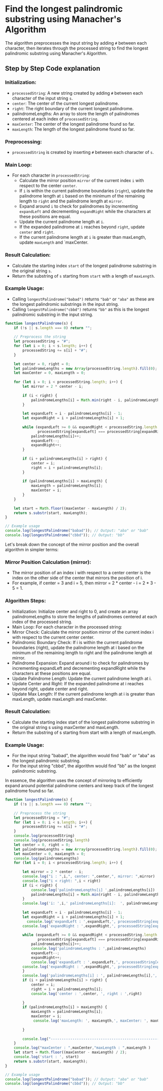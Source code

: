 # Find the longest palindromic substring using Manacher's Algorithm

The algorithm preprocesses the input string by adding `#` between each character, then iterates through the processed string to find the longest palindromic substring using Manacher's Algorithm.

## Step by Step Code explanation

### Initialization:
- `processedString`: A new string created by adding `#` between each character of the input string `s`.
- `center`: The center of the current longest palindrome.
- `right`: The right boundary of the current longest palindrome.
- palindromeLengths: An array to store the length of palindromes centered at each index of `processedString`.
- `maxCenter`: The center of the longest palindrome found so far.
- `maxLength`: The length of the longest palindrome found so far.

### Preprocessing:
- `processedString` is created by inserting `#` between each character of `s`.

### Main Loop:
- For each character in `processedString`:
    - Calculate the mirror position `mirror` of the current index `i` with respect to the center `center`.
    - If `i` is within the current palindrome boundaries (`right`), update the palindrome length at `i` based on the minimum of the remaining length to `right` and the palindrome length at `mirror`.
    - Expand around `i` to check for palindromes by incrementing `expandLeft` and decrementing `expandRight` while the characters at these positions are equal.
    - Update the current palindrome length at `i`.
    - If the expanded palindrome at `i` reaches beyond `right`, update `center` and `right`.
    - If the current palindrome length at `i` is greater than maxLength, update `maxLength` and `maxCenter.

### Result Calculation:
- Calculate the starting index `start` of the longest palindrome substring in the original string `s`.
- Return the substring of `s` starting from `start` with a length of `maxLength`.

### Example Usage:
- Calling `longestPalindrome("babad")` returns `"bab"` or `"aba"` as these are the longest palindromic substrings in the input string.
- Calling `longestPalindrome("cbbd")` returns `"bb"` as this is the longest palindromic substring in the input string.

```javascript
function longestPalindrome(s) {
    if (!s || s.length === 0) return "";
    
    // Preprocess the string
    let processedString = "#";
    for (let i = 0; i < s.length; i++) {
        processedString += s[i] + "#";
    }
    
    let center = 0, right = 0;
    let palindromeLengths = new Array(processedString.length).fill(0);
    let maxCenter = 0, maxLength = 0;
    
    for (let i = 0; i < processedString.length; i++) {
        let mirror = 2 * center - i;
        
        if (i < right) {
            palindromeLengths[i] = Math.min(right - i, palindromeLengths[mirror]);
        }
        
        let expandLeft = i - palindromeLengths[i] - 1;
        let expandRight = i + palindromeLengths[i] + 1;
        
        while (expandLeft >= 0 && expandRight < processedString.length && 
               processedString[expandLeft] === processedString[expandRight]) {
            palindromeLengths[i]++;
            expandLeft--;
            expandRight++;
        }
        
        if (i + palindromeLengths[i] > right) {
            center = i;
            right = i + palindromeLengths[i];
        }
        
        if (palindromeLengths[i] > maxLength) {
            maxLength = palindromeLengths[i];
            maxCenter = i;
        }
    }
    
    let start = Math.floor((maxCenter - maxLength) / 2);
    return s.substr(start, maxLength);
}

// Example usage
console.log(longestPalindrome("babad")); // Output: "aba" or "bab"
console.log(longestPalindrome("cbbd")); // Output: "bb"
```

Let's break down the concept of the mirror position and the overall algorithm in simpler terms:

### Mirror Position Calculation (mirror):

- The mirror position of an index i with respect to a center center is the index on the other side of the center that mirrors the position of i.
- For example, if center = 3 and i = 5, then mirror = 2 * center - i = 2 * 3 - 5 = 1.

### Algorithm Steps:

- Initialization: Initialize center and right to 0, and create an array palindromeLengths to store the lengths of palindromes centered at each index of the processed string.
- Main Loop: For each character in the processed string:
- Mirror Check: Calculate the mirror position mirror of the current index i with respect to the current center center.
- Palindromic Boundary Check: If i is within the current palindrome boundaries (right), update the palindrome length at i based on the minimum of the remaining length to right and the palindrome length at mirror.
- Palindrome Expansion: Expand around i to check for palindromes by incrementing expandLeft and decrementing expandRight while the characters at these positions are equal.
- Update Palindrome Length: Update the current palindrome length at i.
- Update Center and Right: If the expanded palindrome at i reaches beyond right, update center and right.
- Update Max Length: If the current palindrome length at i is greater than maxLength, update maxLength and maxCenter.

### Result Calculation:

- Calculate the starting index start of the longest palindrome substring in the original string s using maxCenter and maxLength.
- Return the substring of s starting from start with a length of maxLength.

### Example Usage:

- For the input string "babad", the algorithm would find "bab" or "aba" as the longest palindromic substring.
- For the input string "cbbd", the algorithm would find "bb" as the longest palindromic substring.

In essence, the algorithm uses the concept of mirroring to efficiently expand around potential palindrome centers and keep track of the longest palindrome found so far.

```javascript
function longestPalindrome(s) {
    if (!s || s.length === 0) return "";
    
    // Preprocess the string
    let processedString = "#";
    for (let i = 0; i < s.length; i++) {
        processedString += s[i] + "#";
    }
    console.log(processedString)
    console.log(processedString.length)
    let center = 0, right = 0;
    let palindromeLengths = new Array(processedString.length).fill(0);
    let maxCenter = 0, maxLength = 0;
    console.log(palindromeLengths)
    for (let i = 0; i < processedString.length; i++) {
        
        let mirror = 2 * center - i;
        console.log("i : ",i,", center: ",center,", mirror: ",mirror)
        console.log("i < right: ",i < right)
        if (i < right) {
            console.log('palindromeLengths[i] ',palindromeLengths[i])
            palindromeLengths[i] = Math.min(right - i, palindromeLengths[mirror]);
        }
        console.log('i: ',i,' palindromeLengths[i]:  ', palindromeLengths[i] )
      
        let expandLeft = i - palindromeLengths[i] - 1;
        let expandRight = i + palindromeLengths[i] + 1;
          console.log('expandLeft : ',expandLeft,', processedString[expandLeft] : ',processedString[expandLeft])
        console.log('expandRight : ',expandRight,', processedString[expandRight] : ',processedString[expandRight])
   
        while (expandLeft >= 0 && expandRight < processedString.length && 
               processedString[expandLeft] === processedString[expandRight]) {
            palindromeLengths[i]++;
            console.log('palindromeLengths : ',palindromeLengths)
            expandLeft--;
            expandRight++;
            console.log('expandLeft : ',expandLeft,', processedString[expandLeft] : ',processedString[expandLeft])
        console.log('expandRight : ',expandRight,', processedString[expandRight] : ',processedString[expandRight])
        }
        console.log('palindromeLengths[i] : ', palindromeLengths[i],', right', right,', maxLength: ', maxLength)
        if (i + palindromeLengths[i] > right) {
            center = i;
            right = i + palindromeLengths[i];
            console.log('center : ',center, ', right : ',right)
      
        }
        if (palindromeLengths[i] > maxLength) {
            maxLength = palindromeLengths[i];
            maxCenter = i;
             console.log('maxLength: ', maxLength,', maxCenter: ', maxCenter)
           
        }
        
        console.log("---------------------------------------------------------------------")
    }
    console.log("maxCenter : ",maxCenter,"maxLength : ",maxLength )
    let start = Math.floor((maxCenter - maxLength) / 2);
    console.log('start : ', start)
    return s.substr(start, maxLength);
}

// Example usage
console.log(longestPalindrome("babad")); // Output: "aba" or "bab"
console.log(longestPalindrome("cbbd")); // Output: "bb"
```


